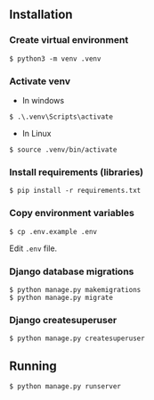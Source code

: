 
## Installation
### Create virtual environment
```shell
$ python3 -m venv .venv
```
### Activate venv
- In windows
```shell
$ .\.venv\Scripts\activate
```

- In Linux
```shell
$ source .venv/bin/activate
```
### Install requirements (libraries)
```shell
$ pip install -r requirements.txt
```
### Copy environment variables
```shell
$ cp .env.example .env
```
Edit `.env` file.

### Django database migrations
```shell
$ python manage.py makemigrations
$ python manage.py migrate
```

### Django createsuperuser
```shell
$ python manage.py createsuperuser
```

## Running
```shell
$ python manage.py runserver
```

